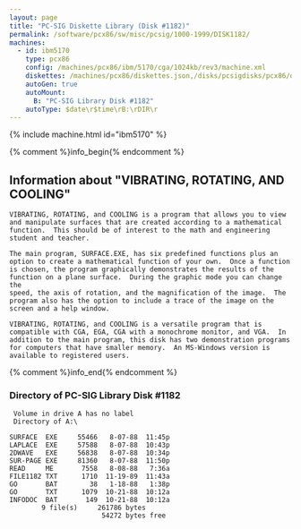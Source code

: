 ```yaml
---
layout: page
title: "PC-SIG Diskette Library (Disk #1182)"
permalink: /software/pcx86/sw/misc/pcsig/1000-1999/DISK1182/
machines:
  - id: ibm5170
    type: pcx86
    config: /machines/pcx86/ibm/5170/cga/1024kb/rev3/machine.xml
    diskettes: /machines/pcx86/diskettes.json,/disks/pcsigdisks/pcx86/diskettes.json
    autoGen: true
    autoMount:
      B: "PC-SIG Library Disk #1182"
    autoType: $date\r$time\rB:\rDIR\r
---
```


{% include machine.html id="ibm5170" %}

{% comment %}info_begin{% endcomment %}

## Information about "VIBRATING, ROTATING, AND COOLING"

    VIBRATING, ROTATING, and COOLING is a program that allows you to view
    and manipulate surfaces that are created according to a mathematical
    function.  This should be of interest to the math and engineering
    student and teacher.
    
    The main program, SURFACE.EXE, has six predefined functions plus an
    option to create a mathematical function of your own.  Once a function
    is chosen, the program graphically demonstrates the results of the
    function on a plane surface.  During the graphic mode you can change the
    speed, the axis of rotation, and the magnification of the image.  The
    program also has the option to include a trace of the image on the
    screen and a help window.
    
    VIBRATING, ROTATING, and COOLING is a versatile program that is
    compatible with CGA, EGA, CGA with a monochrome monitor, and VGA.  In
    addition to the main program, this disk has two demonstration programs
    for computers that have smaller memory.  An MS-Windows version is
    available to registered users.
{% comment %}info_end{% endcomment %}


### Directory of PC-SIG Library Disk #1182

     Volume in drive A has no label
     Directory of A:\

    SURFACE  EXE     55466   8-07-88  11:45p
    LAPLACE  EXE     57588   8-07-88  10:43p
    2DWAVE   EXE     56838   8-07-88  10:34p
    SUR-PAGE EXE     81360   8-07-88  11:50p
    READ     ME       7558   8-08-88   7:36a
    FILE1182 TXT      1710  11-19-89  11:43a
    GO       BAT        38   1-18-88   1:38p
    GO       TXT      1079  10-21-88  10:12a
    INFODOC  BAT       149  10-21-88  10:12a
            9 file(s)     261786 bytes
                           54272 bytes free
